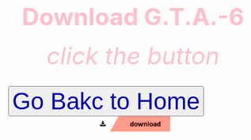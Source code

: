 <html>
 <head>
   <title>wow</title>
 </head>
  <body background="Screenshot 2024-05-07 193200.png">
     <center><h1><font size="120"><font color="pink">Download G.T.A.-6 </font></font></h1></center>                                               
      <center><h6><font size="10"><font color="pink">click the button</font></font></h6></center>
   <down><a href="https://bulbuwad.github.io/GTA-6-Download/"><button><font color ="invisible"><font size="25">Go Bakc to Home</font></font></button></a></down>
   <a href="Rick Astley - Never Gonna Give You Up (Official Music Video).mp3">
      <center><img src="Screenshot 2024-05-07 203558.png" width="150"></center> 
   </a>
 </body>
</html>

